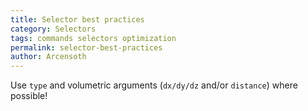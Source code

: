 ```yaml
---
title: Selector best practices
category: Selectors
tags: commands selectors optimization
permalink: selector-best-practices
author: Arcensoth
---
```


Use `type` and volumetric arguments (`dx/dy/dz` and/or `distance`) where possible!
